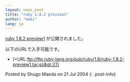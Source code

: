 ```yaml
---
layout: news_post
title: "ruby 1.8.2 preview1"
author: "maki"
lang: ja
---
```


[ruby 1.8.2 preview1][1] が公開されました。

以下のURLで入手可能です。

* [&lt;URL:ftp://ftp.ruby-lang.org/pub/ruby/1.8/ruby-1.8.2-preview1.tar.gz&gt;][1]

Posted by Shugo Maeda on 21 Jul 2004
{: .post-info}



[1]: ftp://ftp.ruby-lang.org/pub/ruby/1.8/ruby-1.8.2-preview1.tar.gz 
